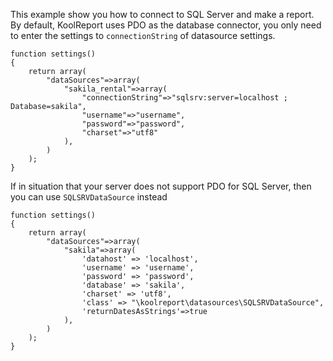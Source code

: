 This example show you how to connect to SQL Server and make a report. By default, KoolReport uses PDO as the database connector, you only need to enter the settings to `connectionString` of datasource settings.

```
function settings()
{
    return array(
        "dataSources"=>array(
            "sakila_rental"=>array(
                "connectionString"=>"sqlsrv:server=localhost ; Database=sakila",
                "username"=>"username",
                "password"=>"password",
                "charset"=>"utf8"
            ),
        )
    ); 
}    
```

If in situation that your server does not support PDO for SQL Server, then you can use `SQLSRVDataSource` instead

```
function settings()
{
    return array(
        "dataSources"=>array(
            "sakila"=>array(
                'datahost' => 'localhost',
                'username' => 'username',
                'password' => 'password',
                'database' => 'sakila',
                'charset' => 'utf8',  
                'class' => "\koolreport\datasources\SQLSRVDataSource",
                'returnDatesAsStrings'=>true  
            ),
        )
    ); 
}    
```


